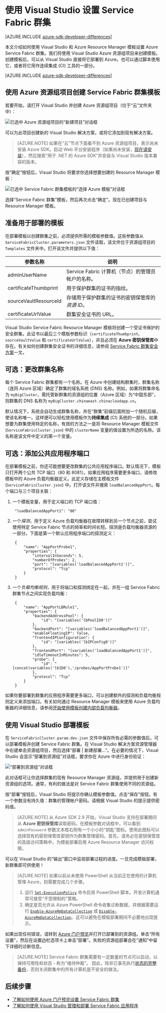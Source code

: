 <properties
   pageTitle="使用 Visual Studio 设置 Service Fabric 群集 | Azure"
   description="介绍如何在 Visual Studio 中使用 Azure 资源组项目创建的 Azure Resource Manager 模板来设置 Azure Service Fabric 群集"
   services="service-fabric"
   documentationCenter=".net"
   authors="karolz-ms"
   manager="adegeo"
   editor=""/>  


<tags
   ms.service="service-fabric"
   ms.devlang="dotNet"
   ms.topic="article"
   ms.tgt_pltfrm="NA"
   ms.workload="NA"
   ms.date="10/06/2016"
   wacn.date="02/21/2017"
   ms.author="karolz@microsoft.com"/>  


# 使用 Visual Studio 设置 Service Fabric 群集

[AZURE.INCLUDE [azure-sdk-developer-differences](../../includes/azure-sdk-developer-differences.md)]

本文介绍如何使用 Visual Studio 和 Azure Resource Manager 模板设置 Azure Service Fabric 群集。我们将使用 Visual Studio Azure 资源组项目来创建模板。创建模板后，可以从 Visual Studio 直接将它部署到 Azure。也可以通过脚本使用它，或者将它用作连续集成 (CI) 工具的一部分。

[AZURE.INCLUDE [azure-sdk-developer-differences](../../includes/azure-visual-studio-login-guide.md)]

## 使用 Azure 资源组项目创建 Service Fabric 群集模板
若要开始，请打开 Visual Studio 并创建 Azure 资源组项目（位于“云”文件夹中）：

![已选中 Azure 资源组项目的“新建项目”对话框][1]

可以为此项目创建新的 Visual Studio 解决方案，或将它添加到现有解决方案。

>[AZURE.NOTE] 如果在“云”节点下面看不到 Azure 资源组项目，表示尚未安装 Azure SDK。启动 Web 平台安装程序（如果尚未安装，[现在请安装](http://www.microsoft.com/web/downloads/platform.aspx)），然后搜索“用于 .NET 的 Azure SDK”并安装与 Visual Studio 版本兼容的版本。

按“确定”按钮后，Visual Studio 将要求你选择想要创建的 Resource Manager 模板：

![已选中 Service Fabric 群集模板的“选择 Azure 模板”对话框][2]

选择“Service Fabric 群集”模板，然后再次点击“确定”。现在已创建项目与 Resource Manager 模板。

## 准备用于部署的模板
在部署模板以创建群集之前，必须提供所需的模板参数值。这些参数值从 `ServiceFabricCluster.parameters.json` 文件读取，该文件位于资源组项目的 `Templates` 文件夹中。打开该文件并提供以下值：

|参数名称 |说明|
|-----------------------  |--------------------------|
|adminUserName |Service Fabric 计算机（节点）的管理员帐户的名称。|
|certificateThumbprint |用于保护群集的证书的指纹。|
|sourceVaultResourceId |存储用于保护群集的证书的密钥保管库的*资源 ID*。|
|certificateUrlValue |群集安全证书的 URL。|

Visual Studio Service Fabric Resource Manager 模板将创建一个受证书保护的安全群集。此证书以最后三个模板参数标识（`certificateThumbprint`、`sourceVaultValue` 和 `certificateUrlValue`），并且必须在 **Azure 密钥保管库**中存在。有关如何创建群集安全证书的详细信息，请参阅 [Service Fabric 群集安全方案](/documentation/articles/service-fabric-cluster-security/#x509-certificates-and-service-fabric)一文。

## 可选：更改群集名称
每个 Service Fabric 群集都有一个名称。在 Azure 中创建结构群集时，群集名称（连同 Azure 区域）确定了群集的域名系统 (DNS) 名称。例如，如果将群集命名为 `myBigCluster`，需托管新群集的资源组的位置（Azure 区域）为“中国东部”，则群集的 DNS 名称为 `myBigCluster.chinaeast.chinacloudapp.cn`。

默认情况下，系统会自动生成群集名称，并在“群集”前缀后面附加一个随机后缀，使该名称唯一。这样便可以轻松使用模板作为**持续集成** (CI) 系统的一部分。如果想要为群集使用特定的名称，有效的方法之一是将 Resource Manager 模板文件 (`ServiceFabricCluster.json`) 中的 `clusterName` 变量的值设置为所选的名称。该名称是该文件中定义的第一个变量。

## 可选：添加公共应用程序端口
在部署模板之前，你还可能想要更改群集的公共应用程序端口。默认情况下，模板只打开两个公共 TCP 端口（80 和 8081）。如果应用程序需要更多端口，请修改模板中的 Azure 负载均衡器定义。此定义存储在主模板文件 (`ServiceFabricCluster.json`) 中。打开该文件并搜索 `loadBalancedAppPort`。每个端口与三个项目关联：

1. 一个模板变量，用于定义端口的 TCP 端口值：

	
		"loadBalancedAppPort1": "80"
	

2. 一个*探测*，用于定义 Azure 负载均衡器在故障转移到另一个节点之前，尝试使用特定 Service Fabric 节点的频率和时间长短。探测是负载均衡器资源的一部分。下面是第一个默认应用程序端口的探测定义：


		{
	        "name": "AppPortProbe1",
	        "properties": {
	            "intervalInSeconds": 5,
	            "numberOfProbes": 2,
	            "port": "[variables('loadBalancedAppPort1')]",
	            "protocol": "Tcp"
	        }
	    }


3. 一个*负载均衡规则*，用于将端口和探测绑定在一起，并在一组 Service Fabric 群集节点之间实现负载均衡：


		{
		    "name": "AppPortLBRule1",
		    "properties": {
		        "backendAddressPool": {
		            "id": "[variables('lbPoolID0')]"
		        },
		        "backendPort": "[variables('loadBalancedAppPort1')]",
		        "enableFloatingIP": false,
		        "frontendIPConfiguration": {
		            "id": "[variables('lbIPConfig0')]"
		        },
		        "frontendPort": "[variables('loadBalancedAppPort1')]",
		        "idleTimeoutInMinutes": 5,
		        "probe": {
		            "id": "[concat(variables('lbID0'),'/probes/AppPortProbe1')]"
		        },
		        "protocol": "Tcp"
		    }
		}

如果你要部署到群集的应用程序需要更多端口，可以创建额外的探测和负载均衡规则定义来添加端口。有关如何通过 Resource Manager 模板来使用 Azure 负载均衡器的详细信息，请参阅[开始使用模板创建内部负载均衡器](/documentation/articles/load-balancer-get-started-ilb-arm-template/)。

## 使用 Visual Studio 部署模板
在 `ServiceFabricCluster.param.dev.json` 文件中保存所有必需的参数值后，可以部署模板并创建 Service Fabric 群集。在 Visual Studio 解决方案资源管理器中右键单击资源组项目，然后选择“部署 | 新建部署...”。在必要的情况下，Visual Studio 会显示“部署到资源组”对话框，要求你在 Azure 中进行身份验证：

![“部署到资源组”对话框][3]  


此对话框可让你选择群集的现有 Resource Manager 资源组，并提供用于创建新资源组的选项。通常，有利的做法是对 Service Fabric 群集使用不同的资源组。

按“部署”按钮后，Visual Studio 将提示你确认模板参数值。点击“保存”按钮。有一个参数没有持久值：群集的管理帐户密码。请根据 Visual Studio 的提示提供密码值。

>[AZURE.NOTE] 从 Azure SDK 2.9 开始，Visual Studio 支持在部署期间从 **Azure 密钥保管库**读取密码。在模板参数对话框中，可以看到 `adminPassword` 参数文本框右侧有一个小小的“钥匙”图标。使用此图标可以选择现有的密钥保管库密钥作为群集管理密码。首先，请务必在密钥保管库的高级访问策略中，为模板部署启用 Azure Resource Manager 访问权限。

可以在 Visual Studio 的“输出”窗口中监视部署过程的进度。一旦完成模板部署，新群集即可供使用！

>[AZURE.NOTE] 如果以前从未使用 PowerShell 从当前正在使用的计算机管理 Azure，则需要完成几个步骤。
>1. 运行 [`Set-ExecutionPolicy`](https://technet.microsoft.com/zh-cn/library/hh849812.aspx) 命令启用 PowerShell 脚本。开发计算机通常可接受“不受限制的”策略。
>2. 确定是否允许从 Azure PowerShell 命令收集诊断数据，并根据需要运行 [`Enable-AzureRmDataCollection`](https://msdn.microsoft.com/zh-cn/library/mt619303.aspx) 或 [`Disable-AzureRmDataCollection`](https://msdn.microsoft.com/zh-cn/library/mt619236.aspx)。这可以避免在模板部署期间不必要地出现提示。

如果出现任何错误，请转到 [Azure 门户预览](https://portal.azure.cn/)并打开已部署到的资源组。单击“所有设置”，然后在设置边栏选项卡上单击“部署”。失败的资源组部署会在“通知”中留下详细的诊断信息。

>[AZURE.NOTE] Service Fabric 群集需要有一定数量的节点可以启动，以保持可用性和状态 - 称为“维持仲裁”。 因此，除非已事先执行[状态的完整备份](/documentation/articles/service-fabric-reliable-services-backup-restore/)，否则关闭群集中的所有计算机是不安全的做法。

## 后续步骤
- [了解如何使用 Azure 门户预览设置 Service Fabric 群集](/documentation/articles/service-fabric-cluster-creation-via-portal/)
- [了解如何使用 Visual Studio 管理和部署 Service Fabric 应用程序](/documentation/articles/service-fabric-manage-application-in-visual-studio/)

<!--Image references-->

[1]: ./media/service-fabric-cluster-creation-via-visual-studio/azure-resource-group-project-creation.png
[2]: ./media/service-fabric-cluster-creation-via-visual-studio/selecting-azure-template.png
[3]: ./media/service-fabric-cluster-creation-via-visual-studio/deploy-to-azure.png

<!---HONumber=Mooncake_Quality_Review_0104_2017-->